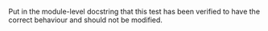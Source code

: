 Put in the module-level docstring that this test has been verified to have the correct behaviour and should not be modified.